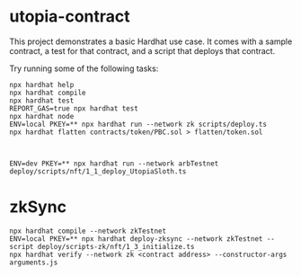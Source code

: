 # utopia-contract

This project demonstrates a basic Hardhat use case. It comes with a sample contract, a test for that contract, and a script that deploys that contract.

Try running some of the following tasks:

```shell
npx hardhat help
npx hardhat compile
npx hardhat test
REPORT_GAS=true npx hardhat test
npx hardhat node
ENV=local PKEY=** npx hardhat run --network zk scripts/deploy.ts
npx hardhat flatten contracts/token/PBC.sol > flatten/token.sol



ENV=dev PKEY=** npx hardhat run --network arbTestnet deploy/scripts/nft/1_1_deploy_UtopiaSloth.ts

```

# zkSync

```shell
npx hardhat compile --network zkTestnet
ENV=local PKEY=** npx hardhat deploy-zksync --network zkTestnet --script deploy/scripts-zk/nft/1_3_initialize.ts
npx hardhat verify --network zk <contract address> --constructor-args arguments.js
```

